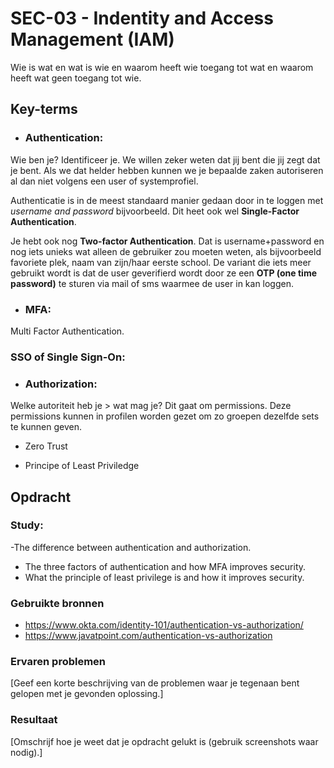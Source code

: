 # SEC-03 - Indentity and Access Management (IAM)
Wie is wat en wat is wie en waarom heeft wie toegang tot wat en waarom heeft wat geen toegang tot wie.

## Key-terms
- ### **Authentication**:
Wie ben je? Identificeer je. We willen zeker weten dat jij bent die jij zegt dat je bent. Als we dat helder hebben kunnen we je bepaalde zaken autoriseren al dan niet volgens een user of systemprofiel. 

Authenticatie is in de meest standaard manier gedaan door in te loggen met *username and password* bijvoorbeeld. Dit heet ook wel **Single-Factor Authentication**. 

Je hebt ook nog **Two-factor Authentication**. Dat is username+password en nog iets unieks wat alleen de gebruiker zou moeten weten, als bijvoorbeeld favoriete plek, naam van zijn/haar eerste school. De variant die iets meer gebruikt wordt is dat de user geverifierd wordt door ze een **OTP (one time password)** te sturen via mail of sms waarmee de user in kan loggen. 

- ### **MFA**:
Multi Factor Authentication. 

### **SSO of Single Sign-On**:

- ### **Authorization**:
Welke autoriteit heb je > wat mag je? Dit gaat om permissions. Deze permissions kunnen in profilen worden gezet om zo groepen dezelfde sets te kunnen geven. 



- Zero Trust

- Principe of Least Priviledge

## Opdracht
### Study:
-The difference between authentication and authorization.
- The three factors of authentication and how MFA improves security.
- What the principle of least privilege is and how it improves security.


### Gebruikte bronnen
- https://www.okta.com/identity-101/authentication-vs-authorization/
- https://www.javatpoint.com/authentication-vs-authorization


### Ervaren problemen
[Geef een korte beschrijving van de problemen waar je tegenaan bent gelopen met je gevonden oplossing.]

### Resultaat
[Omschrijf hoe je weet dat je opdracht gelukt is (gebruik screenshots waar nodig).]